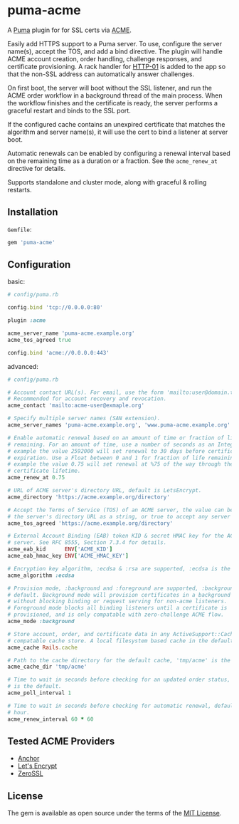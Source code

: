 # puma-acme

A [Puma](https://puma.io/) plugin for for SSL certs via
[ACME](https://www.rfc-editor.org/rfc/rfc8555.html).

Easily add HTTPS support to a Puma server. To use, configure the server
name(s), accept the TOS, and add a bind directive. The plugin will handle ACME
account creation, order handling, challenge responses, and certificate
provisioning. A rack handler for
[HTTP-01](https://letsencrypt.org/docs/challenge-types/#http-01-challenge)
is added to the app so that the non-SSL address can automatically answer
challenges.

On first boot, the server will boot without the SSL listener, and run the ACME
order workflow in a background thread of the main process. When the workflow
finishes and the certificate is ready, the server performs a graceful restart
and binds to the SSL port.

If the configured cache contains an unexpired certificate that matches the
algorithm and server name(s), it will use the cert to bind a listener at server
boot.

Automatic renewals can be enabled by configuring a renewal interval based on
the remaining time as a duration or a fraction. See the `acme_renew_at`
directive for details.

Supports standalone and cluster mode, along with graceful & rolling restarts.

## Installation

`Gemfile`:

```ruby
gem 'puma-acme'
```

## Configuration

basic:

```ruby
# config/puma.rb

config.bind 'tcp://0.0.0.0:80'

plugin :acme

acme_server_name 'puma-acme.example.org' 
acme_tos_agreed true

config.bind 'acme://0.0.0.0:443'
```

advanced:

```ruby
# config/puma.rb

# Account contact URL(s). For email, use the form 'mailto:user@domain.tld'.
# Recommended for account recovery and revocation.
acme_contact 'mailto:acme-user@exmaple.org'

# Specify multiple server names (SAN extension).
acme_server_names 'puma-acme.example.org', 'www.puma-acme.example.org'

# Enable automatic renewal based on an amount of time or fraction of life
# remaining. For an amount of time, use a number of seconds as an Integer, for
# example the value 2592000 will set renewal to 30 days before certificate
# expiration. Use a Float between 0 and 1 for fraction of life remaining, for
# example the value 0.75 will set renewal at %75 of the way through the
# certificate lifetime.
acme_renew_at 0.75

# URL of ACME server's directory URL, default is LetsEncrypt.
acme_directory 'https://acme.example.org/directory'

# Accept the Terms of Service (TOS) of an ACME server, the value can be either
# the server's directory URL as a string, or true to accept any server's TOS.
acme_tos_agreed 'https://acme.example.org/directory'

# External Account Binding (EAB) token KID & secret HMAC key for the ACME
# server. See RFC 8555, Section 7.3.4 for details.
acme_eab_kid      ENV['ACME_KID']
acme_eab_hmac_key ENV['ACME_HMAC_KEY']

# Encryption key algorithm, :ecdsa & :rsa are supported, :ecdsa is the default.
acme_algorithm :ecdsa

# Provision mode, :background and :foreground are supported, :background is the
# default. Background mode will provision certificates in a background thread
# without blocking binding or request serving for non-acme listeners.
# Foreground mode blocks all binding listeners until a certificate is
# provisioned, and is only compatable with zero-challenge ACME flow.
acme_mode :background 

# Store account, order, and certificate data in any ActiveSupport::Cache::Store
# compatable cache store. A local filesystem based cache in the default.
acme_cache Rails.cache

# Path to the cache directory for the default cache, 'tmp/acme' is the default.
acme_cache_dir 'tmp/acme'

# Time to wait in seconds before checking for an updated order status, 1 second
# is the default.
acme_poll_interval 1

# Time to wait in seconds before checking for automatic renewal, default is 1
# hour.
acme_renew_interval 60 * 60
```

## Tested ACME Providers

* [Anchor](https://anchor.dev/)
* [Let's Encrypt](https://letsencrypt.org/)
* [ZeroSSL](https://zerossl.com/)

## License

The gem is available as open source under the terms of the [MIT
License](http://opensource.org/licenses/MIT).
